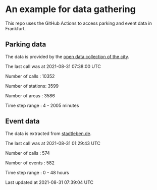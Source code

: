 # An example for data gathering

This repo uses the GitHub Actions to access parking and event data in Frankfurt.

## Parking data
The data is provided by the [open data collection of the city](https://www.offenedaten.frankfurt.de/).

The last call was at 2021-08-31 07:38:00 UTC

Number of calls   : 10352

Number of stations:  3599

Number of areas   :  3586

Time step range   :     4 -  2005 minutes


## Event data
The data is extracted from [stadtleben.de](https://stadtleben.de/frankfurt/).

The last call was at 2021-08-31 01:29:43 UTC

Number of calls   : 574

Number of events  : 582

Time step range   :   0 -  48 hours


Last updated at 2021-08-31 07:39:04 UTC
